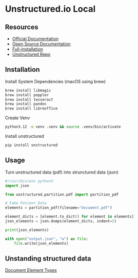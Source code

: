 # Unstructured.io Local

## Resources

- [Official Documentation](https://docs.unstructured.io)
- [Open Source Documentation](https://docs.unstructured.io/open-source/introduction/overview)
- [Full-installation](https://docs.unstructured.io/open-source/installation/full-installation)
- [Unstructured Repo](https://github.com/Unstructured-IO/unstructured)

## Installation

Install System Dependencies (macOS using brew)

```bash
brew install libmagic
brew install poppler
brew install tesseract
brew install pandoc
brew install libreoffice
```

Create Venv

```bash
python3.12 -m venv .venv && source .venv/bin/activate
```

Install unstructured

```bash
pip install unstructured
```

## Usage

Turn unstructured data (pdf) into strunctured data (json)

```python
#!/usr/bin/env python3
import json

from unstructured.partition.pdf import partition_pdf

# Fake Patient Data
elements = partition_pdf(filename="document.pdf")

element_dicts = [element.to_dict() for element in elements]
json_elements = json.dumps(element_dicts, indent=2)

print(json_elements)

with open("output.json", "w") as file:
    file.write(json_elements)
```

## Unstanding structured data

[Document Element Types](https://docs.unstructured.io/open-source/concepts/document-elements#element-type)
